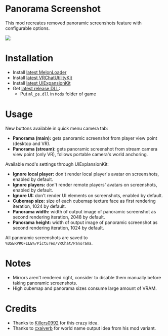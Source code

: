 # Panorama Screenshot
This mod recreates removed panoramic screenshots feature with configurable options.

![](.github/img_01.png)

# Installation
* Install [latest MelonLoader](https://github.com/LavaGang/MelonLoader)
* Install [latest VRChatUtilityKit](https://github.com/SleepyVRC/Mods)
* Install [latest UIExpansionKit](https://github.com/knah/VRCMods)
* Get [latest release DLL](../../../releases/latest):
  * Put `ml_ps.dll` in `Mods` folder of game

# Usage
New buttons available in quick menu camera tab:
* **Panorama (main):** gets panoramic screenshot from player view point (desktop and VR).
* **Panorama (stream):** gets panoramic screenshot from stream camera view point (only VR), follows portable camera's world anchoring.

Available mod's settings through UIExplansionKit:
* **Ignore local player:** don't render local player's avatar on screenshots, enabled by default.
* **Ignore players:** don't render remote players' avatars on screenshots, enabled by default.
* **Ignore UI:** don't render UI elements on screenshots, enabled by default.
* **Cubemap size:** size of each cubemap texture face as first rendering iteration, 1024 by default.
* **Panorama width:** width of output image of panoramic screenshot as second rendering iteration, 2048 by default.
* **Panorama height:** width of output image of panoramic screenshot as second rendering iteration, 1024 by default.

All panoramic screenshots are saved to `%USERPROFILE%/Pictures/VRChat/Panorama`.

# Notes
* Mirrors aren't rendered right, consider to disable them manually before taking panoramic screenshots.
* High cubemap and panorama sizes consume large amount of VRAM.

# Credits
* Thanks to [Killers0992](https://github.com/Killers0992) for this crazy idea.
* Thanks to [cxaiverb](https://github.com/cxaiverb) for world name output idea from his mod variant.
